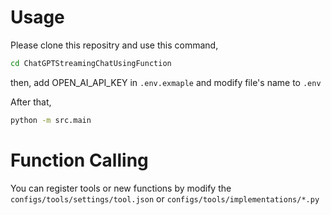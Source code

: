 # Usage
Please clone this repositry and use this command,
```bash
cd ChatGPTStreamingChatUsingFunction
```
then, 
add OPEN_AI_API_KEY in `.env.exmaple` and modify file's name to `.env`

After that,
```bash
python -m src.main
```

# Function Calling
You can register tools or new functions by modify the `configs/tools/settings/tool.json` or `configs/tools/implementations/*.py`

